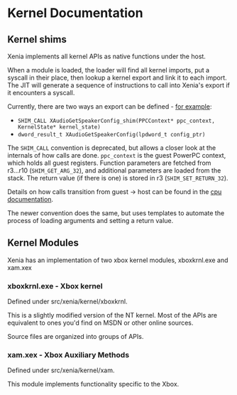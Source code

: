# Kernel Documentation

## Kernel shims
Xenia implements all kernel APIs as native functions under the host.

When a module is loaded, the loader will find all kernel imports, put a syscall in
their place, then lookup a kernel export and link it to each import. The JIT will
generate a sequence of instructions to call into Xenia's export if it encounters a syscall.

Currently, there are two ways an export can be defined -
[for example](https://github.com/xenia-project/xenia/blob/master/src/xenia/kernel/xboxkrnl/xboxkrnl_audio.cc):
* `SHIM_CALL XAudioGetSpeakerConfig_shim(PPCContext* ppc_context, KernelState* kernel_state)`
* `dword_result_t XAudioGetSpeakerConfig(lpdword_t config_ptr)`

The `SHIM_CALL` convention is deprecated, but allows a closer look at the internals of how
calls are done. `ppc_context` is the guest PowerPC context, which holds all guest
registers. Function parameters are fetched from r3...r10 (`SHIM_GET_ARG_32`), and
additional parameters are loaded from the stack. The return value (if there is one)
is stored in r3 (`SHIM_SET_RETURN_32`).

Details on how calls transition from guest -> host can be found in the [cpu documentation](../cpu).

The newer convention does the same, but uses templates to automate the process
of loading arguments and setting a return value.

## Kernel Modules
Xenia has an implementation of two xbox kernel modules, xboxkrnl.exe and xam.xex

### xboxkrnl.exe - Xbox kernel

Defined under src/xenia/kernel/xboxkrnl.

This is a slightly modified version of the NT kernel. Most of the APIs 
are equivalent to ones you'd find on MSDN or other online sources.

Source files are organized into groups of APIs.

### xam.xex - Xbox Auxiliary Methods

Defined under src/xenia/kernel/xam.

This module implements functionality specific to the Xbox.

